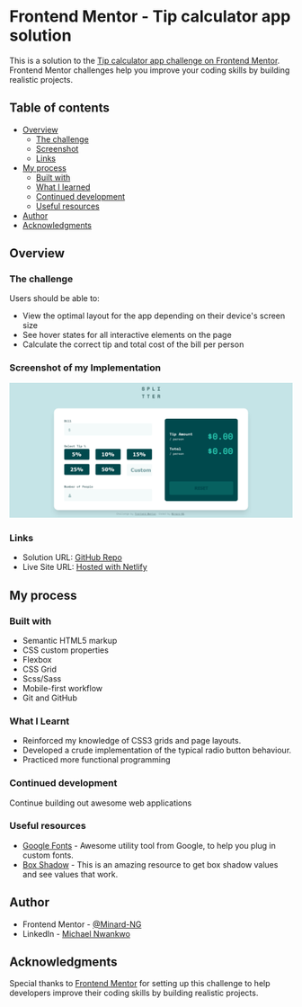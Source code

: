 # Frontend Mentor - Tip calculator app solution

This is a solution to the [Tip calculator app challenge on Frontend Mentor](https://www.frontendmentor.io/challenges/tip-calculator-app-ugJNGbJUX). Frontend Mentor challenges help you improve your coding skills by building realistic projects.

## Table of contents

- [Overview](#overview)
  - [The challenge](#the-challenge)
  - [Screenshot](#screenshot-of-my-implementation)
  - [Links](#links)
- [My process](#my-process)
  - [Built with](#built-with)
  - [What I learned](#what-i-learnt)
  - [Continued development](#continued-development)
  - [Useful resources](#useful-resources)
- [Author](#author)
- [Acknowledgments](#acknowledgments)


## Overview

### The challenge

Users should be able to:

- View the optimal layout for the app depending on their device's screen size
- See hover states for all interactive elements on the page
- Calculate the correct tip and total cost of the bill per person

### Screenshot of my Implementation

![](./images/screenshot.png)

### Links

- Solution URL: [GitHub Repo](https://github.com/Minard-NG/Tip-calculator)
- Live Site URL: [Hosted with Netlify](https://splittercalculator.netlify.app/)

## My process

### Built with

- Semantic HTML5 markup
- CSS custom properties
- Flexbox
- CSS Grid
- Scss/Sass
- Mobile-first workflow
- Git and GitHub

### What I Learnt

- Reinforced my knowledge of CSS3 grids and page layouts.
- Developed a crude implementation of the typical radio button behaviour. 
- Practiced more functional programming


### Continued development

Continue building out awesome web applications

### Useful resources

- [Google Fonts](https://fonts.google.com/) - Awesome utility tool from Google, to help you plug in custom fonts.
- [Box Shadow](https://getcssscan.com/css-box-shadow-examples) - This is an amazing resource to get box shadow values and see values that work.


## Author

- Frontend Mentor - [@Minard-NG](https://www.frontendmentor.io/profile/Minard-NG)
- LinkedIn - [Michael Nwankwo](https://www.linkedin.com/in/michael-nwankwo/)

## Acknowledgments

Special thanks to [Frontend Mentor](https://www.frontendmentor.io/home) for setting up this challenge to help developers improve their coding skills by building realistic projects.
